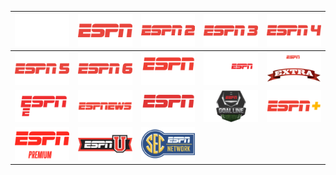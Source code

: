 | ![](https://raw.githubusercontent.com/RevGear/logo/master/International/ESPN/ACCNetwork.png) | ![](https://raw.githubusercontent.com/RevGear/logo/master/International/ESPN/ESPN.png) | ![](https://raw.githubusercontent.com/RevGear/logo/master/International/ESPN/ESPN2.png) | ![](https://raw.githubusercontent.com/RevGear/logo/master/International/ESPN/ESPN3.png) | ![](https://raw.githubusercontent.com/RevGear/logo/master/International/ESPN/ESPN4.png) | 
|:---:|:---:|:---:|:---:|:---:| 
| ![](https://raw.githubusercontent.com/RevGear/logo/master/International/ESPN/ESPN5.png) | ![](https://raw.githubusercontent.com/RevGear/logo/master/International/ESPN/ESPN6.png) | ![](https://raw.githubusercontent.com/RevGear/logo/master/International/ESPN/ESPNBrasil.png) | ![](https://raw.githubusercontent.com/RevGear/logo/master/International/ESPN/ESPNClassic.png) | ![](https://raw.githubusercontent.com/RevGear/logo/master/International/ESPN/ESPNCollegeExtra.png) | 
| ![](https://raw.githubusercontent.com/RevGear/logo/master/International/ESPN/ESPNDeportes.png) | ![](https://raw.githubusercontent.com/RevGear/logo/master/International/ESPN/ESPNews.png) | ![](https://raw.githubusercontent.com/RevGear/logo/master/International/ESPN/ESPNExtra.png) | ![](https://raw.githubusercontent.com/RevGear/logo/master/International/ESPN/ESPNGoalLine.png) | ![](https://raw.githubusercontent.com/RevGear/logo/master/International/ESPN/ESPNPlus.png) | 
| ![](https://raw.githubusercontent.com/RevGear/logo/master/International/ESPN/ESPNPremium.png) | ![](https://raw.githubusercontent.com/RevGear/logo/master/International/ESPN/ESPNU.png) | ![](https://raw.githubusercontent.com/RevGear/logo/master/International/ESPN/SECNetwork.png)  | 
